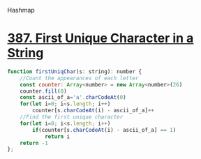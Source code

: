 Hashmap
# [387. First Unique Character in a String](https://leetcode.com/problems/first-unique-character-in-a-string/)
~~~javascript
function firstUniqChar(s: string): number {
    //Count the appearances of each letter
    const counter: Array<number> = new Array<number>(26)
    counter.fill(0)
    const ascii_of_a='a'.charCodeAt(0)
    for(let i=0; i<s.length; i++)
        counter[s.charCodeAt(i) - ascii_of_a]++
    //Find the first unique character
    for(let i=0; i<s.length; i++)
        if(counter[s.charCodeAt(i) - ascii_of_a] == 1)
            return i
    return -1
};
~~~
